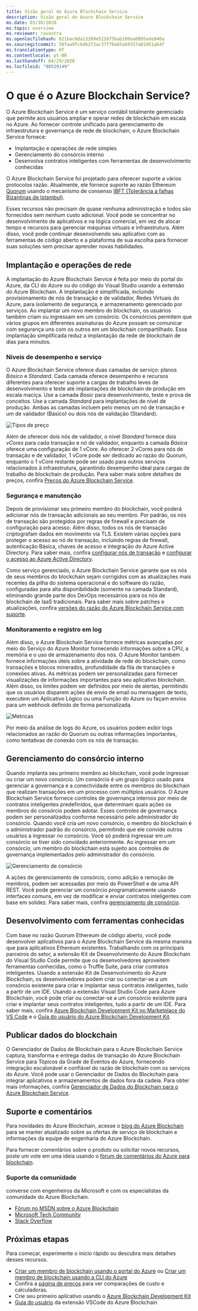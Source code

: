 ```yaml
---
title: Visão geral do Azure Blockchain Service
description: Visão geral do Azure Blockchain Service
ms.date: 03/30/2020
ms.topic: overview
ms.reviewer: ravastra
ms.openlocfilehash: 821bac0da13209e5126f5bab109aa0895ade840a
ms.sourcegitcommit: 58faa9fcbd62f3ac37ff0a65ab9357a01051a64f
ms.translationtype: HT
ms.contentlocale: pt-BR
ms.lasthandoff: 04/29/2020
ms.locfileid: "80529149"
---
```

# <a name="what-is-azure-blockchain-service"></a>O que é o Azure Blockchain Service?

O Azure Blockchain Service é um serviço contábil totalmente gerenciado que permite aos usuários ampliar e operar redes de blockchain em escala no Azure. Ao fornecer controle unificado para gerenciamento de infraestrutura e governança de rede de blockchain, o Azure Blockchain Service fornece:

* Implantação e operações de rede simples
* Gerenciamento do consórcio interno
* Desenvolva contratos inteligentes com ferramentas de desenvolvimento conhecidas

O Azure Blockchain Service foi projetado para oferecer suporte a vários protocolos razão. Atualmente, ele fornece suporte ao razão Ethereum [Quorum](https://www.goquorum.com/) usando o mecanismo de consenso [IBFT (Tolerância a falhas Bizantinas de Istambul)](https://github.com/jpmorganchase/quorum/wiki/Quorum-Consensus).

Esses recursos não precisam de quase nenhuma administração e todos são fornecidos sem nenhum custo adicional. Você pode se concentrar no desenvolvimento de aplicativos e na lógica comercial, em vez de alocar tempo e recursos para gerenciar máquinas virtuais e infraestrutura. Além disso, você pode continuar desenvolvendo seu aplicativo com as ferramentas de código aberto e a plataforma de sua escolha para fornecer suas soluções sem precisar aprender novas habilidades.

## <a name="network-deployment-and-operations"></a>Implantação e operações de rede

A implantação do Azure Blockchain Service é feita por meio do portal do Azure, da CLI do Azure ou do código do Visual Studio usando a extensão do Azure Blockchain. A implantação é simplificada, incluindo provisionamento de nós de transação e de validador, Redes Virtuais do Azure, para isolamento de segurança, e armazenamento gerenciado por serviços.  Ao implantar um novo membro do blockchain, os usuários também criam ou ingressam em um consórcio.  Os consórcios permitem que vários grupos em diferentes assinaturas do Azure possam se comunicar com segurança uns com os outros em um blockchain compartilhado.  Essa implantação simplificada reduz a implantação da rede de blockchain de dias para minutos.

### <a name="performance-and-service-tiers"></a>Níveis de desempenho e serviço

O Azure Blockchain Service oferece duas camadas de serviço: planos *Básico* e *Standard*. Cada camada oferece desempenho e recursos diferentes para oferecer suporte a cargas de trabalho leves de desenvolvimento e teste até implantações de blockchain de produção em escala maciça. Use a camada *Basic* para desenvolvimento, teste e prova de conceitos. Use a camada *Standard* para implantações de nível de produção. Ambas as camadas incluem pelo menos um nó de transação e um de validador (Básico) ou dois nós de validação (Standard). 

![Tipos de preço](./media/overview/pricing-tiers.png)

Além de oferecer dois nós de validador, o nível *Standard* fornece dois *vCores* para cada transação e nó de validador, enquanto a camada *Básica* oferece uma configuração de 1 vCore.  Ao oferecer 2 vCores para nós de transação e de validador, 1 vCore pode ser dedicado ao razão do Quorum, enquanto o 1 vCore restante pode ser usado para outros serviços relacionados à infraestrutura, garantindo desempenho ideal para cargas de trabalho de blockchain de produção. Para saber mais sobre detalhes de preços, confira [Preços do Azure Blockchain Service](https://azure.microsoft.com/pricing/details/blockchain-service).

### <a name="security-and-maintenance"></a>Segurança e manutenção

Depois de provisionar seu primeiro membro do blockchain, você poderá adicionar nós de transação adicionais ao seu membro.  Por padrão, os nós de transação são protegidos por regras de firewall e precisam de configuração para acesso.  Além disso, todos os nós de transação criptografam dados em movimento via TLS.  Existem várias opções para proteger o acesso ao nó de transação, incluindo regras de firewall, autenticação Básica, chaves de acesso e integração do Azure Active Directory. Para saber mais, confira [configurar nós de transação](configure-transaction-nodes.md) e [configurar o acesso ao Azure Active Directory](configure-aad.md).

Como serviço gerenciado, o Azure Blockchain Service garante que os nós de seus membros do blockchain sejam corrigidos com as atualizações mais recentes da pilha do sistema operacional e do software do razão, configuradas para alta disponibilidade (somente na camada Standard), eliminando grande parte dos DevOps necessários para os nós de blockchain de IaaS tradicionais.  Para saber mais sobre patches e atualizações, confira [versões do razão do Azure Blockchain Service com suporte](ledger-versions.md).

### <a name="monitoring-and-logging"></a>Monitoramento e registro em log

Além disso, o Azure Blockchain Service fornece métricas avançadas por meio do Serviço do Azure Monitor fornecendo informações sobre a CPU, a memória e o uso de armazenamento dos nós.  O Azure Monitor também fornece informações úteis sobre a atividade de rede do blockchain, como transações e blocos minerados, profundidade da fila de transações e conexões ativas.  As métricas podem ser personalizadas para fornecer visualizações de informações importantes para seu aplicativo blockchain.  Além disso, os limites podem ser definidos por meio de alertas, permitindo que os usuários disparem ações de envio de email ou mensagem de texto, executem um Aplicativo Lógico ou uma Função do Azure ou façam envios para um webhook definido de forma personalizada.

![Métricas](./media/overview/metrics.png)

Por meio da análise de logs do Azure, os usuários podem exibir logs relacionados ao razão do Quorum ou outras informações importantes, como tentativas de conexão com os nós de transação.

## <a name="built-in-consortium-management"></a>Gerenciamento do consórcio interno

Quando implanta seu primeiro membro ao blockchain, você pode ingressar ou criar um novo consórcio.  Um consórcio é um grupo lógico usado para gerenciar a governança e a conectividade entre os membros do blockchain que realizam transações em um processo com múltiplos usuários.  O Azure Blockchain Service fornece controles de governança internos por meio de contratos inteligentes predefinidos, que determinam quais ações os membros do consórcio podem adotar.  Esses controles de governança podem ser personalizados conforme necessário pelo administrador do consórcio. Quando você cria um novo consórcio, o membro do blockchain é o administrador padrão do consórcio, permitindo que ele convide outros usuários a ingressar no consórcio.  Você só poderá ingressar em um consórcio se tiver sido convidado anteriormente.  Ao ingressar em um consórcio, um membro do blockchain está sujeito aos controles de governança implementados pelo administrador do consórcio.

![Gerenciamento de consórcio](./media/overview/consortium.png)

A ações de gerenciamento de consórcio, como adição e remoção de membros, podem ser acessadas por meio do PowerShell e de uma API REST. Você pode gerenciar um consórcio programaticamente usando interfaces comuns, em vez de modificar e enviar contratos inteligentes com base em solidez. Para saber mais, confira [gerenciamento de consórcio](consortium.md).

## <a name="develop-using-familiar-development-tools"></a>Desenvolvimento com ferramentas conhecidas

Com base no razão Quorum Ethereum de código aberto, você pode desenvolver aplicativos para o Azure Blockchain Service da mesma maneira que para aplicativos Ethereum existentes. Trabalhando com os principais parceiros do setor, a extensão Kit de Desenvolvimento do Azure Blockchain do Visual Studio Code permite que os desenvolvedores aproveitem ferramentas conhecidas, como o Truffle Suite, para criar contratos inteligentes. Usando a extensão Kit de Desenvolvimento do Azure Blockchain, os desenvolvedores podem criar ou conectar-se a um consórcio existente para criar e implantar seus contratos inteligentes, tudo a partir de um IDE. Usando a extensão Visual Studio Code para Azure Blockchain, você pode criar ou conectar-se a um consórcio existente para criar e implantar seus contratos inteligentes, tudo a partir de um IDE. Para saber mais, confira [Azure Blockchain Development Kit no Marketplace do VS Code](https://aka.ms/vscodebcextension) e o [Guia do usuário do Azure Blockchain Development Kit](https://aka.ms/vscodebcextensionwiki).

## <a name="publish-blockchain-data"></a>Publicar dados do blockchain

O Gerenciador de Dados de Blockchain para o Azure Blockchain Service captura, transforma e entrega dados de transação do Azure Blockchain Service para Tópicos da Grade de Eventos do Azure, fornecendo integração escalonável e confiável do razão de blockchain com os serviços do Azure. Você pode usar o Gerenciador de Dados do Blockchain para integrar aplicativos e armazenamentos de dados fora da cadeia. Para obter mais informações, confira [Gerenciador de Dados do Blockchain para o Azure Blockchain Service](data-manager.md).

## <a name="support-and-feedback"></a>Suporte e comentários

Para novidades do Azure Blockchain, acesse o [blog do Azure Blockchain](https://azure.microsoft.com/blog/topics/blockchain/) para se manter atualizado sobre as ofertas de serviço de blockchain e informações da equipe de engenharia do Azure Blockchain.

Para fornecer comentários sobre o produto ou solicitar novos recursos, poste um vote em uma ideia usando o [fórum de comentários do Azure para blockchain](https://aka.ms/blockchainuservoice).

### <a name="community-support"></a>Suporte da comunidade

converse com engenheiros da Microsoft e com os especialistas da comunidade do Azure Blockchain.

* [Fórum no MSDN sobre o Azure Blockchain](https://social.msdn.microsoft.com/Forums/home?forum=azureblockchain)
* [Microsoft Tech Community](https://techcommunity.microsoft.com/t5/Blockchain/bd-p/AzureBlockchain)
* [Stack Overflow](https://stackoverflow.com/questions/tagged/AzureBlockchainService)

## <a name="next-steps"></a>Próximas etapas

Para começar, experimente o início rápido ou descubra mais detalhes desses recursos.
* [Criar um membro de blockchain usando o portal do Azure](create-member.md) ou [Criar um membro de blockchain usando a CLI do Azure](create-member-cli.md)
* Confira a [página de preços](https://azure.microsoft.com/pricing/details/blockchain-service) para ver comparações de custo e calculadoras.
* Crie seu primeiro aplicativo usando o [Azure Blockchain Development Kit](https://github.com/Azure-Samples/blockchain-devkit)
* [Guia do usuário](https://github.com/Microsoft/vscode-azure-blockchain-ethereum/wiki) da extensão VSCode do Azure Blockchain

